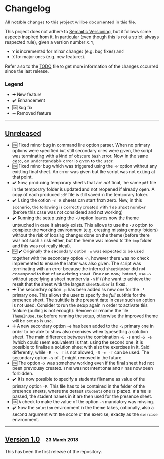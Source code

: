 # Changelog

All notable changes to this project will be documented in this file.

This project does not adhere to [Semantic Versioning](http://semver.org/spec/v2.0.0.html), but it follows some aspects inspired from it.
In particular (even though this is not a strict, always respected rule), given a version number `X.Y`,
 - `Y` is incremented for minor changes (e.g. bug fixes) and 
 - `X` for major ones (e.g. new features).

Refer also to the [TODO](TODO.md) file to get more information of the changes occurred since the last release.

### Legend

 * :heavy_plus_sign: New feature
 * :heavy_check_mark: Enhancement
 * :sos: Bug fix
 * :heavy_minus_sign: Removed feature

---

## [Unreleased]

* :sos: Fixed minor bug in command line option parser. When no primary options were specified but still secondary ones were given, the script was terminating with a kind of obscure `bash` error. Now, in the same case, an understandable error is given to the user.
* :sos: Fixed minor bug which was triggered using the `-P` option without any existing final sheet. An error was given but the script was not exiting at that point.
* :heavy_check_mark: Now, producing temporary sheets that are *not* final, the same `pdf` file in the temporary folder is updated and not reopened if already open. A copy of each produced `pdf` file is still saved in the temporary folder.
* :heavy_check_mark: Using the option `-n 0`, sheets can start from zero. Now, in this scenario, the following is correctly created with 1 as sheet number (before this case was not considered and not working).
* :heavy_check_mark: Running the setup using the `-U` option leaves now the theme untouched in case it already exists. This allows to use the `-U` option to complete the working environment (e.g. creating missing empty folders) without the risk of loosing changes done on the theme (before there was not such a risk either, but the theme was moved to the `tmp` folder and this was not really ideal).
* :sos: :heavy_check_mark: Originally the secondary option `-x` was expected to be used together with the secondary option `-n`, however there was no check implemented to ensure the latter was also given. The script was terminating with an error because the inferred `sheetNumber` did not correspond to that of an existing sheet. One can now, instead, use `-x` without specifying a sheet number via `-n` if (s)he want to achieve the result that the sheet with the largest `sheetNumber` is fixed.
* :heavy_plus_sign: The secondary option `-p` has been added as new one for the `-P` primary one. This allows the user to specify the *full* subtitle for the presence sheet. The subtitle is the present date in case such an option is not used. Consider to run the setup again in order to activate this feature (pulling is not enough). Remove or rename the file `ThemeInUse.tex` before running the setup, otherwise the improved theme will be set as in use.
* :heavy_plus_sign: A new secondary option `-e` has been added to the `-S` primary one in order to be able to show also exercises when typesetting a solution sheet. The main difference between the combination `-E -s` and `-S -e` (which could seem equivalent) is that, using the second one, it is possible to finalise a solution sheet with also the exercises in it. Said differently, while `-E -s -f` is not allowed, `-S -e -f` can be used. The secondary option `-s` of `-E` might removed in the future.
* :sos: The option `-x` was somehow working even if the final sheet had not been previously created. This was not intentional and it has now been forbidden.
* :heavy_check_mark: It is now possible to specify a students filename as value of the primary option `-P`. This file has to be contained in the folder of the presence sheets, where the default `students` one is placed. If a file is passed, the student names in it are then used for the presence sheet.
* :sos: A check to make the value of the option `-n` mandatory was missing.
* :heavy_check_mark: Now the `solution` environment in the theme takes, optionally, also a second argument with the score of the exercise, exactly as the `exercise` environment.

---

## [Version 1.0] &nbsp;&nbsp; <sub><sup>23 March 2018</sub></sup>

This has been the first release of the repository.


[Unreleased]: https://github.com/AG-Philipsen/ExerciseHandler/compare/v1.0...HEAD
[Version 1.0]: https://github.com/AG-Philipsen/ExerciseHandler/releases/tag/v1.0
